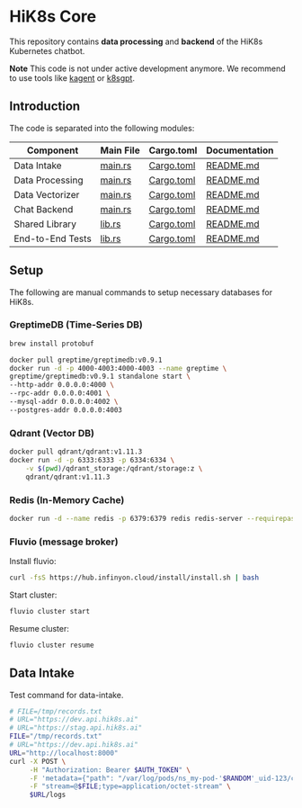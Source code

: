 # HiK8s Core

This repository contains **data processing** and **backend** of the HiK8s Kubernetes chatbot.

**Note** This code is not under active development anymore. We recommend to use tools like [kagent](https://github.com/kagent-dev/kagent) or [k8sgpt](https://github.com/k8sgpt-ai/k8sgpt).

## Introduction

The code is separated into the following modules:

| Component | Main File | Cargo.toml | Documentation |
|-----------|-----------|------------|---------------|
| Data Intake       | [main.rs](./rs/data-intake/src/main.rs)       | [Cargo.toml](./rs/data-intake/Cargo.toml)     | [README.md](./rs/data-intake/README.md)       |
| Data Processing   | [main.rs](./rs/data-processing/src/main.rs)   | [Cargo.toml](./rs/data-processing/Cargo.toml) | [README.md](./rs/data-processing/README.md)   |
| Data Vectorizer   | [main.rs](./rs/data-vectorizer/src/main.rs)   | [Cargo.toml](./rs/data-vectorizer/Cargo.toml) | [README.md](./rs/data-vectorizer/README.md)   |
| Chat Backend      | [main.rs](./rs/chat-backend/src/main.rs)      | [Cargo.toml](./rs/chat-backend/Cargo.toml)    | [README.md](./rs/chat-backend/README.md)      |
| Shared Library    | [lib.rs](./rs/shared/src/lib.rs)              | [Cargo.toml](./rs/shared/Cargo.toml)          | [README.md](./rs/shared/README.md)            |
| End-to-End Tests  | [lib.rs](./rs/tests/src/lib.rs)               | [Cargo.toml](./rs/tests/Cargo.toml)           | [README.md](./rs/tests/README.md)             |

## Setup

The following are manual commands to setup necessary databases for HiK8s.

### GreptimeDB (Time-Series DB)

```bash
brew install protobuf
```

```bash
docker pull greptime/greptimedb:v0.9.1
docker run -d -p 4000-4003:4000-4003 --name greptime \
greptime/greptimedb:v0.9.1 standalone start \
--http-addr 0.0.0.0:4000 \
--rpc-addr 0.0.0.0:4001 \
--mysql-addr 0.0.0.0:4002 \
--postgres-addr 0.0.0.0:4003
```

### Qdrant (Vector DB)

```bash
docker pull qdrant/qdrant:v1.11.3
docker run -d -p 6333:6333 -p 6334:6334 \
    -v $(pwd)/qdrant_storage:/qdrant/storage:z \
    qdrant/qdrant:v1.11.3
```

### Redis (In-Memory Cache)

```bash
docker run -d --name redis -p 6379:6379 redis redis-server --requirepass $REDIS_PASSWORD
```

### Fluvio (message broker)

Install fluvio:

```bash
curl -fsS https://hub.infinyon.cloud/install/install.sh | bash
```

Start cluster:

```bash
fluvio cluster start
```

Resume cluster:

```bash
fluvio cluster resume
```

## Data Intake

Test command for data-intake.

```bash
# FILE=/tmp/records.txt
# URL="https://dev.api.hik8s.ai"
# URL="https://stag.api.hik8s.ai"
FILE="/tmp/records.txt"
# URL="https://dev.api.hik8s.ai"
URL="http://localhost:8000"
curl -X POST \
     -H "Authorization: Bearer $AUTH_TOKEN" \
     -F 'metadata={"path": "/var/log/pods/ns_my-pod-'$RANDOM'_uid-123/container", "file": "file_name_value"};type=application/json' \
     -F "stream=@$FILE;type=application/octet-stream" \
     $URL/logs
```

